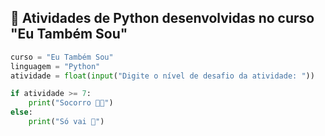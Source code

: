 ## 🐍 Atividades de Python desenvolvidas no curso "Eu Também Sou"

```python
curso = "Eu Também Sou"
linguagem = "Python"
atividade = float(input("Digite o nível de desafio da atividade: "))

if atividade >= 7:
    print("Socorro 😵‍💫")
else:
    print("Só vai 🚀")
